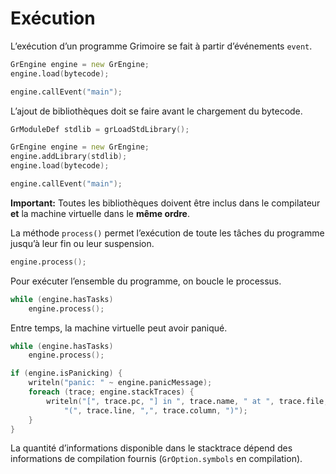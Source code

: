 # Exécution

L’exécution d’un programme Grimoire se fait à partir d’événements `event`.
```d
GrEngine engine = new GrEngine;
engine.load(bytecode);

engine.callEvent("main");
```

L’ajout de bibliothèques doit se faire avant le chargement du bytecode.
```d
GrModuleDef stdlib = grLoadStdLibrary();

GrEngine engine = new GrEngine;
engine.addLibrary(stdlib);
engine.load(bytecode);

engine.callEvent("main");
```
**Important:** Toutes les bibliothèques doivent être inclus dans le compilateur **et** la machine virtuelle dans le **même ordre**.

La méthode `process()` permet l’exécution de toute les tâches du programme jusqu’à leur fin ou leur suspension.
```d
engine.process();
```

Pour exécuter l’ensemble du programme, on boucle le processus.
```d
while (engine.hasTasks)
    engine.process();
```

Entre temps, la machine virtuelle peut avoir paniqué.
```d
while (engine.hasTasks)
    engine.process();

if (engine.isPanicking) {
    writeln("panic: " ~ engine.panicMessage);
    foreach (trace; engine.stackTraces) {
        writeln("[", trace.pc, "] in ", trace.name, " at ", trace.file,
            "(", trace.line, ",", trace.column, ")");
    }
}
```

La quantité d’informations disponible dans le stacktrace dépend des informations de compilation fournis (`GrOption.symbols` en compilation).